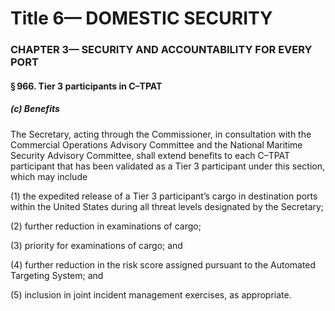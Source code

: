 
# Title 6— DOMESTIC SECURITY
### CHAPTER 3— SECURITY AND ACCOUNTABILITY FOR EVERY PORT
#### § 966. Tier 3 participants in C–TPAT
##### (c) Benefits

The Secretary, acting through the Commissioner, in consultation with the Commercial Operations Advisory Committee and the National Maritime Security Advisory Committee, shall extend benefits to each C–TPAT participant that has been validated as a Tier 3 participant under this section, which may include

(1) the expedited release of a Tier 3 participant’s cargo in destination ports within the United States during all threat levels designated by the Secretary;

(2) further reduction in examinations of cargo;

(3) priority for examinations of cargo; and

(4) further reduction in the risk score assigned pursuant to the Automated Targeting System; and

(5) inclusion in joint incident management exercises, as appropriate.
